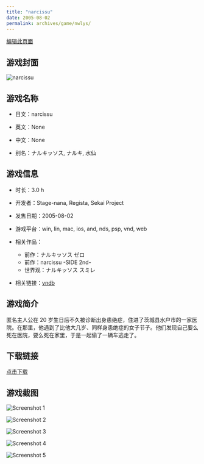 ```yaml
---
title: "narcissu"
date: 2005-08-02
permalink: archives/game/nwlys/
---
```

[编辑此页面](https://github.com/ACG-3/ADV3-source/blob/main/source/_posts/Koneko%20Neko%20Neko.md)

## 游戏封面

![narcissu](https://pan.timero.xyz/d/onedrive/img_lib_001/Koneko%20Neko%20Neko_cover.avif)


## 游戏名称

- 日文：narcissu
- 英文：None
- 中文：None

- 别名：ナルキッソス, ナルキ, 水仙


## 游戏信息

- 时长：3.0 h
- 开发者：Stage-nana, Regista, Sekai Project
- 发售日期：2005-08-02
- 游戏平台：win, lin, mac, ios, and, nds, psp, vnd, web
- 相关作品：
   - 前作：ナルキッソス ゼロ
   - 前作：narcissu -SIDE 2nd-
   - 世界观：ナルキッソス スミレ

- 相关链接：[vndb](https://vndb.org/v10)


## 游戏简介

匿名主人公在 20 岁生日后不久被诊断出身患绝症，住进了茨城县水户市的一家医院。在那里，他遇到了比他大几岁、同样身患绝症的女子节子。他们发现自己要么死在医院，要么死在家里，于是一起偷了一辆车逃走了。




## 下载链接

[点击下载](https://pan.timero.xyz/onedrive/adv_lib_001/Koneko%20Neko%20Neko)


## 游戏截图


![Screenshot 1](https://pan.timero.xyz/d/onedrive/img_lib_001/Koneko%20Neko%20Neko_Screenshot_1.avif)

![Screenshot 2](https://pan.timero.xyz/d/onedrive/img_lib_001/Koneko%20Neko%20Neko_Screenshot_2.avif)

![Screenshot 3](https://pan.timero.xyz/d/onedrive/img_lib_001/Koneko%20Neko%20Neko_Screenshot_3.avif)

![Screenshot 4](https://pan.timero.xyz/d/onedrive/img_lib_001/Koneko%20Neko%20Neko_Screenshot_4.avif)

![Screenshot 5](https://pan.timero.xyz/d/onedrive/img_lib_001/Koneko%20Neko%20Neko_Screenshot_5.avif)


